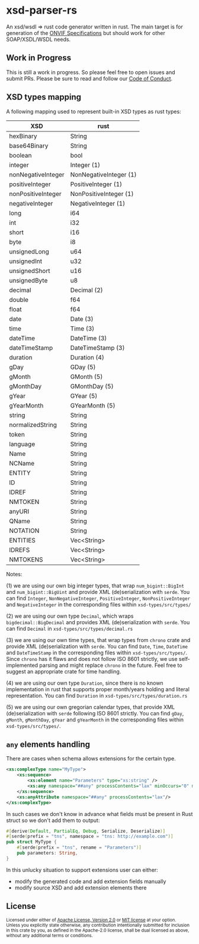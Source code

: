 # xsd-parser-rs
An xsd/wsdl => rust code generator written in rust. The main target is for generation of the [ONVIF Specifications](https://www.onvif.org/) but should work for other SOAP/XSDL/WSDL needs.

## Work in Progress
This is still a work in progress.  So please feel free to open issues and submit PRs. Please be sure to read and follow our [Code of Conduct](/CODE_OF_CONDUCT.md).

## XSD types mapping

A following mapping used to represent built-in XSD types as rust types:

|XSD               |rust                   |
|------------------|-----------------------|
|hexBinary         |String                 |
|base64Binary      |String                 |
|boolean           |bool                   |
|integer           |Integer (1)            |
|nonNegativeInteger|NonNegativeInteger (1) |
|positiveInteger   |PositiveInteger (1)    |
|nonPositiveInteger|NonPositiveInteger (1) |
|negativeInteger   |NegativeInteger (1)    |
|long              |i64                    |
|int               |i32                    |
|short             |i16                    |
|byte              |i8                     |
|unsignedLong      |u64                    |
|unsignedInt       |u32                    |
|unsignedShort     |u16                    |
|unsignedByte      |u8                     |
|decimal           |Decimal (2)            |
|double            |f64                    |
|float             |f64                    |
|date              |Date (3)               |
|time              |Time (3)               |
|dateTime          |DateTime (3)           |
|dateTimeStamp     |DateTimeStamp (3)      |
|duration          |Duration (4)           |
|gDay              |GDay (5)               |
|gMonth            |GMonth (5)             |
|gMonthDay         |GMonthDay (5)          |
|gYear             |GYear (5)              |
|gYearMonth        |GYearMonth (5)         |
|string            |String                 |
|normalizedString  |String                 |
|token             |String                 |
|language          |String                 |
|Name              |String                 |
|NCName            |String                 |
|ENTITY            |String                 |
|ID                |String                 |
|IDREF             |String                 |
|NMTOKEN           |String                 |
|anyURI            |String                 |
|QName             |String                 |
|NOTATION          |String                 |
|ENTITIES          |Vec\<String\>          |
|IDREFS            |Vec\<String\>          |
|NMTOKENS          |Vec\<String\>          |

Notes:

(1) we are using our own big integer types, that wrap `num_bigint::BigInt` and `num_bigint::BigUint`
and provide XML (de)serialization with `serde`. You can find `Integer`, `NonNegativeInteger`,
`PositiveInteger`, `NonPositiveInteger` and `NegativeInteger` in the corresponding files within
`xsd-types/src/types/`

(2) we are using our own type `Decimal`, which wraps `bigdecimal::BigDecimal` and provides 
XML (de)serialization with `serde`. You can find `Decimal` in `xsd-types/src/types/decimal.rs`

(3) we are using our own time types, that wrap types from `chrono` crate and provide
XML (de)serialization with `serde`. You can find `Date`, `Time`, `DateTime` and `DateTimeStamp`
in the corresponding files within `xsd-types/src/types/`. Since `chrono` has it flaws and does not
follow ISO 8601 strictly, we use self-implemented parsing and might replace `chrono` in the future.
Feel free to suggest an appropriate crate for time handling.

(4) we are using our own type `Duration`, since there is no known implementation
in rust that supports proper month/years holding and literal representation. You can find
`Duration` in `xsd-types/src/types/duration.rs`

(5) we are using our own gregorian calendar types, that provide XML (de)serialization with `serde`
following ISO 8601 strictly. You can find `gDay`, `gMonth`, `gMonthDay`, `gYear` and `gYearMonth`
in the corresponding files within `xsd-types/src/types/`.

## `any` elements handling

There are cases when schema allows extensions for the certain type.

```xml
<xs:complexType name="MyType">
    <xs:sequence>
        <xs:element name="Parameters" type="xs:string" />
        <xs:any namespace="##any" processContents="lax" minOccurs="0" maxOccurs="unbounded"/>
    </xs:sequence>
    <xs:anyAttribute namespace="##any" processContents="lax"/>
</xs:complexType>
```

In such cases we don't know in advance what fields must be present in Rust struct so we don't add them to output:

```rust
#[derive(Default, PartialEq, Debug, Serialize, Deserialize)]
#[serde(prefix = "tns", namespace = "tns: http://example.com")]
pub struct MyType {
    #[serde(prefix = "tns", rename = "Parameters")]
    pub parameters: String,
}
```

In this unlucky situation to support extensions user can either:
- modify the generated code and add extension fields manually
- modify source XSD and add extension elements there

## License

<sup>
Licensed under either of <a href="LICENSE-APACHE">Apache License, Version
2.0</a> or <a href="LICENSE-MIT">MIT license</a> at your option.
</sup>

<br/>

<sub>
Unless you explicitly state otherwise, any contribution intentionally submitted
for inclusion in this crate by you, as defined in the Apache-2.0 license, shall
be dual licensed as above, without any additional terms or conditions.
</sub>
